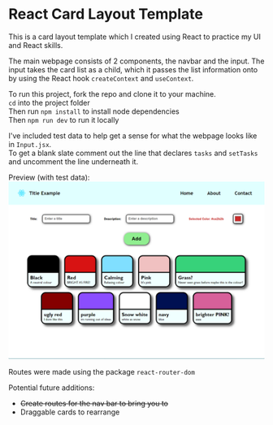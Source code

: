 # React Card Layout Template
This is a card layout template which I created using React to practice my UI and React skills. 

The main webpage consists of 2 components, the navbar and the input. The input takes the card list as a child, which it passes the list information onto by using the React hook `createContext` and `useContext`.

To run this project, fork the repo and clone it to your machine.  
`cd` into the project folder  
Then run `npm install` to install node dependencies  
Then `npm run dev` to run it locally

I've included test data to help get a sense for what the webpage looks like in `Input.jsx`.  
To get a blank slate comment out the line that declares `tasks` and `setTasks` and uncomment the line underneath it.

Preview (with test data):  
<img src="./public/react-card-template-preview.png" alt="Preview of Card Layout Page">

Routes were made using the package `react-router-dom`

Potential future additions:  
- ~~Create routes for the nav bar to bring you to~~
- Draggable cards to rearrange